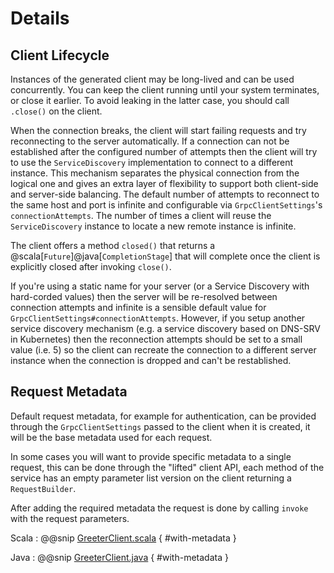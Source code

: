 # Details

## Client Lifecycle

Instances of the generated client may be long-lived and can be used concurrently.
You can keep the client running until your system terminates, or close it earlier. To
avoid leaking in the latter case, you should call `.close()` on the client.

When the connection breaks, the client will start failing requests and try reconnecting
to the server automatically.  If a connection can not be established after the configured number of attempts then
the client will try to use the `ServiceDiscovery` implementation to connect to a different instance. This mechanism separates the physical connection from the logical one and gives an extra layer of flexibility to support both client-side and server-side balancing. The default number of attempts to reconnect to the same host and port is infinite and configurable via `GrpcClientSettings`'s `connectionAttempts`. The number of times a client will reuse the `ServiceDiscovery` instance to locate a new remote instance is infinite.

The client offers a method `closed()` that returns a @scala[`Future`]@java[`CompletionStage`] 
that will complete once the client is explicitly closed after invoking `close()`.

If you're using a static name for your server (or a Service Discovery with hard-corded values) then the server will
be re-resolved between connection attempts and infinite is a sensible default value for `GrpcClientSettings#connectionAttempts`. However,
if you setup another service discovery mechanism (e.g. a service discovery based on DNS-SRV in Kubernetes) then the reconnection attempts should be set to
a small value (i.e. 5) so the client can recreate the connection to a different server instance when the connection is dropped and can't be restablished. 

## Request Metadata

Default request metadata, for example for authentication, can be provided through the
`GrpcClientSettings` passed to the client when it is created, it will be the base metadata used for each request.

In some cases you will want to provide specific metadata to a single request, this can be done through the "lifted"
client API, each method of the service has an empty parameter list version on the client returning a `RequestBuilder`.

After adding the required metadata the request is done by calling `invoke` with the request parameters.

Scala
:  @@snip [GreeterClient.scala](/plugin-tester-scala/src/main/scala/example/myapp/helloworld/LiftedGreeterClient.scala) { #with-metadata }

Java
:  @@snip [GreeterClient.java](/plugin-tester-java/src/main/java/example/myapp/helloworld/LiftedGreeterClient.java) { #with-metadata }


